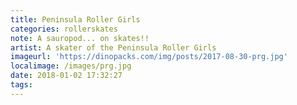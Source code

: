 ```yaml
---
title: Peninsula Roller Girls
categories: rollerskates
note: A sauropod... on skates!!
artist: A skater of the Peninsula Roller Girls
imageurl: 'https://dinopacks.com/img/posts/2017-08-30-prg.jpg'
localimage: /images/prg.jpg
date: 2018-01-02 17:32:27
tags:
---
```


